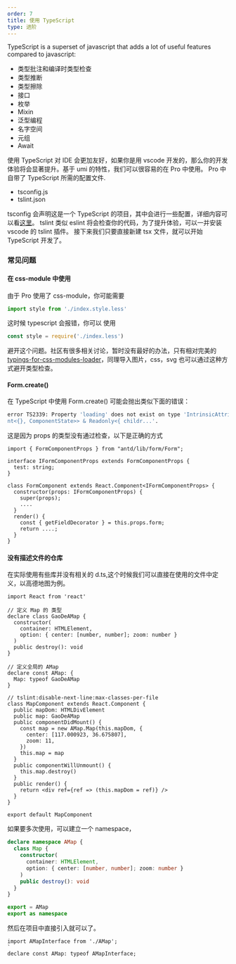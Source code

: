 ```yaml
---
order: 7
title: 使用 TypeScript
type: 进阶
---
```


TypeScript is a superset of javascript that adds a lot of useful features compared to javascript:

- 类型批注和编译时类型检查
- 类型推断
- 类型擦除
- 接口
- 枚举
- Mixin
- 泛型编程
- 名字空间
- 元组
- Await

使用 TypeScript 对 IDE 会更加友好，如果你是用 vscode 开发的，那么你的开发体验将会显著提升。基于 umi 的特性，我们可以很容易的在 Pro 中使用。
Pro 中自带了 TypeScript 所需的配置文件.

- tsconfig.js
- tslint.json

tsconfig 会声明这是一个 TypeScript 的项目，其中会进行一些配置，详细内容可以看[这里](https://www.typescriptlang.org/docs/handbook/tsconfig-json.html)。
tslint 类似 eslint 将会检查你的代码，为了提升体验，可以一并安装 vscode 的 tslint 插件。
接下来我们只要直接新建 tsx 文件，就可以开始 TypeScript 开发了。

### 常见问题

#### 在 css-module 中使用

由于 Pro 使用了 css-module，你可能需要

```jsx
import style from './index.style.less'
```

这时候 typescript 会报错，你可以 使用

```jsx
const style = require('./index.less')
```

避开这个问题。社区有很多相关讨论，暂时没有最好的办法，只有相对完美的 [typings-for-css-modules-loader](https://github.com/Jimdo/typings-for-css-modules-loader)，同理导入图片，css，svg 也可以通过这种方式避开类型检查。

#### Form.create()

在 TypeScript 中使用 Form.create() 可能会抛出类似下面的错误：

```bash
error TS2339: Property 'loading' does not exist on type 'IntrinsicAttributes & IntrinsicClassAttributes<Compone
nt<{}, ComponentState>> & Readonly<{ childr...'.
```

这是因为 props 的类型没有通过检查，以下是正确的方式

```tsx
import { FormComponentProps } from "antd/lib/form/Form";

interface IFormComponentProps extends FormComponentProps {
  test: string;
}

class FormComponent extends React.Component<IFormComponentProps> {
  constructor(props: IFormComponentProps) {
    super(props);
    ....
  }
  render() {
    const { getFieldDecorator } = this.props.form;
    return ....;
  }
}
```

#### 没有描述文件的仓库

在实际使用有些库并没有相关的 d.ts,这个时候我们可以直接在使用的文件中定义，以高德地图为例。

```tsx
import React from 'react'

// 定义 Map 的 类型
declare class GaoDeAMap {
  constructor(
    container: HTMLElement,
    option: { center: [number, number]; zoom: number }
  )
  public destroy(): void
}

// 定义全局的 AMap
declare const AMap: {
  Map: typeof GaoDeAMap
}

// tslint:disable-next-line:max-classes-per-file
class MapComponent extends React.Component {
  public mapDom: HTMLDivElement
  public map: GaoDeAMap
  public componentDidMount() {
    const map = new AMap.Map(this.mapDom, {
      center: [117.000923, 36.675807],
      zoom: 11,
    })
    this.map = map
  }
  public componentWillUnmount() {
    this.map.destroy()
  }
  public render() {
    return <div ref={ref => (this.mapDom = ref)} />
  }
}

export default MapComponent
```

如果要多次使用，可以建立一个 namespace，

```ts
declare namespace AMap {
  class Map {
    constructor(
      container: HTMLElement,
      option: { center: [number, number]; zoom: number }
    )
    public destroy(): void
  }
}

export = AMap
export as namespace
```

然后在项目中直接引入就可以了。

```tsx
import AMapInterface from './AMap';
`
declare const AMap: typeof AMapInterface;
```

